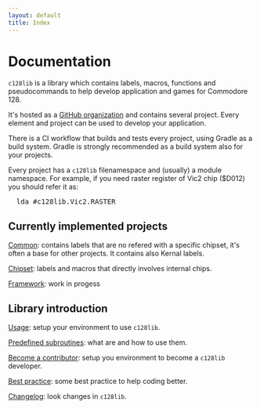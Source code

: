 ```yaml
---
layout: default
title: Index
---
```

# Documentation

<code>c128lib</code> is a library which contains labels, macros, functions and pseudocommands to help develop application and games for Commodore 128.

It's hosted as a [GitHub organization](https://github.com/c128lib) and contains several project. Every element and project can be used to develop your application.

There is a CI workflow that builds and tests every project, using Gradle as a build system. Gradle is strongly recommended as a build system also for your projects.

Every project has a <code>c128lib</code> filenamespace and (usually) a module namespace. For example, if you need raster register of Vic2 chip ($D012) you should refer it as:
<pre>
  lda #c128lib.Vic2.RASTER
</pre>

## Currently implemented projects

[Common](common): contains labels that are no refered with a specific chipset, it's often a base for other projects. It contains also Kernal labels.

[Chipset](chipset): labels and macros that directly involves internal chips.

[Framework](framework): work in progess

## Library introduction

[Usage](usage): setup your environment to use <code>c128lib</code>.

[Predefined subroutines](predefinedsubroutines): what are and how to use them.

[Become a contributor](becomeacontributor): setup you environment to become a <code>c128lib</code> developer.

[Best practice](bestpractice): some best practice to help coding better.

[Changelog](changelog): look changes in <code>c128lib</code>.
